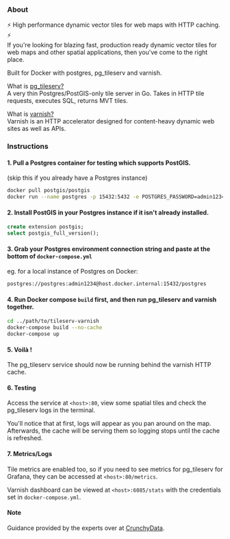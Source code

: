 ### About 
⚡ High performance dynamic vector tiles for web maps with HTTP caching.  ⚡   
 If you're looking for blazing fast, production ready dynamic vector tiles for web maps and other spatial applications, then you've come to the right place.

Built for Docker with postgres, pg_tileserv and varnish.

What is [pg_tileserv?](https://github.com/CrunchyData/pg_tileserv)  
 A very thin Postgres/PostGIS-only tile server in Go. Takes in HTTP tile requests, executes SQL, returns MVT tiles.

What is [varnish?](https://github.com/eea/eea.docker.varnish)  
 Varnish is an HTTP accelerator designed for content-heavy dynamic web sites as well as APIs.

### Instructions
#### 1. Pull a Postgres container for testing which supports PostGIS.  
 (skip this if you already have a Postgres instance)

```bash
docker pull postgis/postgis
docker run --name postgres -p 15432:5432 -e POSTGRES_PASSWORD=admin1234 -d postgis/postgis
```

#### 2. Install PostGIS in your Postgres instance if it isn't already installed.

```sql
create extension postgis;
select postgis_full_version();
```

#### 3. Grab your Postgres environment connection string and paste at the bottom of `docker-compose.yml`  
 eg. for a local instance of Postgres on Docker:

```bash
postgres://postgres:admin1234@host.docker.internal:15432/postgres
```

#### 4. Run Docker compose `build` first, and then run pg_tileserv and varnish together.

```bash
cd ../path/to/tileserv-varnish
docker-compose build --no-cache
docker-compose up
```

#### 5. Voilà !

The pg_tileserv service should now be running behind the varnish HTTP cache.

#### 6. Testing

Access the service at `<host>:80`, view some spatial tiles and check the pg_tileserv logs in the terminal. 

You'll notice that at first, logs will appear as you pan around on the map. Afterwards, the cache will be serving them so logging stops until the cache is refreshed.

#### 7. Metrics/Logs

Tile metrics are enabled too, so if you need to see metrics for pg_tileserv for Grafana, they can be accessed at `<host>:80/metrics`.

Varnish dashboard can be viewed at `<host>:6085/stats` with the credentials set in `docker-compose.yml`.

#### Note

Guidance provided by the experts over at [CrunchyData](https://blog.crunchydata.com/).
